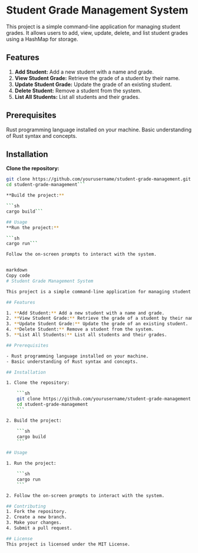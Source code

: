 # Student Grade Management System
This project is a simple command-line application for managing student grades. It allows users to add, view, update, delete, and list student grades using a HashMap for storage.

## Features
1. **Add Student:** Add a new student with a name and grade.
2. **View Student Grade:** Retrieve the grade of a student by their name.
3. **Update Student Grade:** Update the grade of an existing student.
4. **Delete Student:** Remove a student from the system.
5. **List All Students:** List all students and their grades.

## Prerequisites
Rust programming language installed on your machine.
Basic understanding of Rust syntax and concepts.

## Installation
**Clone the repository:**

```sh
git clone https://github.com/yourusername/student-grade-management.git
cd student-grade-management```

**Build the project:**

```sh
cargo build```

## Usage
**Run the project:**

```sh
cargo run```

Follow the on-screen prompts to interact with the system.


markdown
Copy code
# Student Grade Management System

This project is a simple command-line application for managing student grades. It allows users to add, view, update, delete, and list student grades using a `HashMap` for storage.

## Features

1. **Add Student:** Add a new student with a name and grade.
2. **View Student Grade:** Retrieve the grade of a student by their name.
3. **Update Student Grade:** Update the grade of an existing student.
4. **Delete Student:** Remove a student from the system.
5. **List All Students:** List all students and their grades.

## Prerequisites

- Rust programming language installed on your machine.
- Basic understanding of Rust syntax and concepts.

## Installation

1. Clone the repository:

    ```sh
    git clone https://github.com/yourusername/student-grade-management.git
    cd student-grade-management
    ```

2. Build the project:

    ```sh
    cargo build
    ```

## Usage

1. Run the project:

    ```sh
    cargo run
    ```

2. Follow the on-screen prompts to interact with the system.

## Contributing
1. Fork the repository.
2. Create a new branch.
3. Make your changes.
4. Submit a pull request.

## License
This project is licensed under the MIT License.
